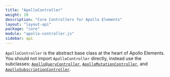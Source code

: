 ```yaml
---
title: "ApolloController"
weight: 10
description: "Core Controllers for Apollo Elements"
layout: "layout-api"
package: "core"
module: "apollo-controller.js"
sidebar: api
---
```


<!-- ----------------------------------------------------------------------------------------
     Welcome! This file includes automatically generated API documentation.
     To edit the docs that appear within, find the original source file under `packages/*`,
     corresponding to the package name and module in this YAML front-matter block.
     Thank you for your interest in Apollo Elements 😁
------------------------------------------------------------------------------------------ -->


`ApolloController` is the abstract base class at the heart of Apollo Elements. You should not import `ApolloController` directly, instead use the subclasses: [`ApolloQueryController`](/api/core/controllers/query/), [`ApolloMutationController`](/api/core/controllers/mutation/), and [`ApolloSubscriptionController`](/api/core/controllers/subscription/).
